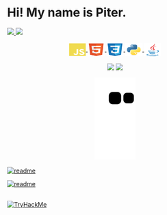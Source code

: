 <h1> Hi! My name is Piter. </h1>


<div>
  <a href="https://github.com/Torbenn">
  <img height="180em" src="https://github-readme-stats.vercel.app/api?username=Torbenn&show_icons=true&theme=dark&include_all_commits=true&count_private=true"/>
  <img height="180em" src="https://github-readme-stats.vercel.app/api/top-langs/?username=luisfsm&layout=compact&langs_count=7&theme=dark"/>
</div>
<div> 
  <div style="display: inline_block" align="center"><br>
  <img align="center" alt="Rafa-Js" height="30" width="40" src="https://raw.githubusercontent.com/devicons/devicon/master/icons/javascript/javascript-plain.svg">
  <img align="center" alt="HTML" height="30" width="40" src="https://raw.githubusercontent.com/devicons/devicon/master/icons/html5/html5-original.svg">
  <img align="center" alt="CSS" height="30" width="40" src="https://raw.githubusercontent.com/devicons/devicon/master/icons/css3/css3-original.svg">
  <img align="center" alt="Python" height="30" width="40" src="https://raw.githubusercontent.com/devicons/devicon/master/icons/python/python-original.svg">
  <img align="center" alt="java" height="30" width="40" src="https://raw.githubusercontent.com/devicons/devicon/master/icons/java/java-original.svg">
  </div>
</div> 
  
<div  align="center">
  <br>
  <a href="https://www.instagram.com/caldasflamejantes/" target="_blank"><img src="https://img.shields.io/badge/-Instagram-%23E4405F?style=for-the-badge&logo=instagram&logoColor=white" target="_blank"></a>
  <a href="https://www.linkedin.com/in/piter-torbenn-619797138/" target="_blank"><img src="https://img.shields.io/badge/-LinkedIn-%230077B5?style=for-the-badge&logo=linkedin&logoColor=white" target="_blank"></a> 

   ![Snake animation](https://github.com/rafaballerini/rafaballerini/blob/output/github-contribution-grid-snake.svg)
</div>  

[![readme](https://github-readme-stats.vercel.app/api/pin/?username=Torbenn&repo=Torbenn&theme=react)](https://github.com/Torbenn/Torbenn)

<div style="display: inline_block">
  
  [![readme](https://github-readme-stats.vercel.app/api/pin/?username=Torbenn&repo=Torbenn&theme=react)](https://github.com/Torbenn/Torbenn)
  
  <br><a href="https://tryhackme.com/p/Noxid" target="_blank"><img src="https://tryhackme-badges.s3.amazonaws.com/Noxid.png" alt="TryHackMe"></a>
</div>


